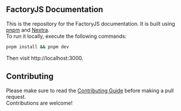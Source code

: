 ## FactoryJS Documentation

This is the repository for the FactoryJS documentation. It is built using [pnpm](https://pnpm.io/) and [Nextra](https://nextra.site/).  
To run it locally, execute the following commands:

```sh
pnpm install && pnpm dev
```

Then visit http://localhost:3000.

## Contributing

Please make sure to read the [Contributing Guide](./CONTRIBUTING.md) before making a pull request.  
Contributions are welcome!
